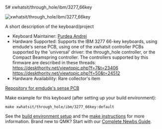 5# xwhatsit/through_hole/ibm/3277_66key

![xwhatsit/through_hole/ibm/3277_66key](https://deskthority.net/wiki/images/thumb/4/4a/IBM_3277_typewriter_keyboard_-_keyboard_top.JPG/375px-IBM_3277_typewriter_keyboard_-_keyboard_top.JPG)

A short description of the keyboard/project

* Keyboard Maintainer: [Purdea Andrei](https://github.com/purdeaandrei)
* Hardware Supported: Supports the IBM 3277 66-key keyboards, using emdude's sense PCB, using one of the xwhatsit controller PCBs supported by the 'universal' driver: the through_hole controller, or the Compact Beamspring controller.
  The controllers supported by this firmware are described in these threads:
  https://deskthority.net/viewtopic.php?f=7&t=23406
  https://deskthority.net/viewtopic.php?f=50&t=24512
* Hardware Availability: Rare collector's item

[Repository for emdude's sense PCB](https://github.com/emdude/XWhatsit-CommonSense-Compatible-IBM-3277-PCB)

Make example for this keyboard (after setting up your build environment):

    make xwhatsit/through_hole/ibm/3277_66key:default

See the [build environment setup](https://docs.qmk.fm/#/getting_started_build_tools) and the [make instructions](https://docs.qmk.fm/#/getting_started_make_guide) for more information. Brand new to QMK? Start with our [Complete Newbs Guide](https://docs.qmk.fm/#/newbs).
